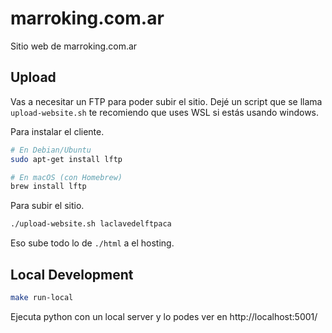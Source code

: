 # marroking.com.ar
Sitio web de marroking.com.ar

## Upload
Vas a necesitar un FTP para poder subir el sitio. Dejé un script que se llama `upload-website.sh` te recomiendo que uses WSL si estás usando windows.

Para instalar el cliente.
```bash
# En Debian/Ubuntu
sudo apt-get install lftp

# En macOS (con Homebrew)
brew install lftp
```

Para subir el sitio.

```bash
./upload-website.sh laclavedelftpaca
```

Eso sube todo lo de `./html` a el hosting.


## Local Development

```bash
make run-local
```

Ejecuta python con un local server y lo podes ver en http://localhost:5001/ 
